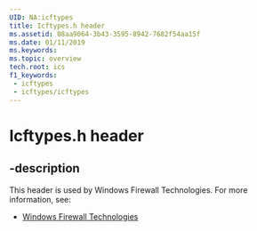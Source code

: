 ```yaml
---
UID: NA:icftypes
title: Icftypes.h header
ms.assetid: 08aa9064-3b43-3595-8942-7682f54aa15f
ms.date: 01/11/2019
ms.keywords: 
ms.topic: overview
tech.root: ics
f1_keywords:
 - icftypes
 - icftypes/icftypes
---
```


# Icftypes.h header


## -description

This header is used by Windows Firewall Technologies. For more information, see:

- [Windows Firewall Technologies](../_ics/index.md)

